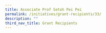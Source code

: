 ```yaml
---
title: Associate Prof Setoh Pei Pei
permalink: /initiatives/grant-recipients/33/
description: ""
third_nav_title: Grant Recipients
---
```

